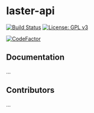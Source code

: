 # laster-api
[![Build Status](https://travis-ci.com/lrusso96/laster-api.svg?token=uoNxtXYBDHpqERGMiZA8&branch=master)](https://travis-ci.com/lrusso96/laster-api)
[![License: GPL v3](https://img.shields.io/badge/License-GPL%20v3-blue.svg)](https://www.gnu.org/licenses/gpl-3.0)

[![CodeFactor](https://www.codefactor.io/repository/github/lrusso96/laster-api/badge)](https://www.codefactor.io/repository/github/lrusso96/laster-api)

## Documentation
...

## Contributors
...
